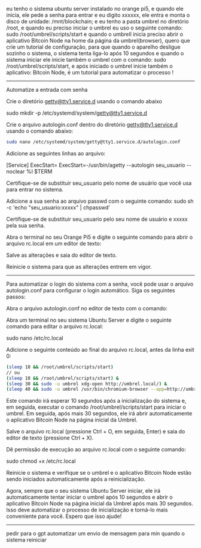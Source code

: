 eu tenho o sistema ubuntu server instalado no orange pi5, e quando ele inicia, ele pede a senha para entrar e eu digito xxxxxx, ele entra e monta o disco de unidade: /mnt/blockchain; e eu tenho a pasta umbrel no diretório /root, e quando eu preciso iniciar o umbrel eu uso o seguinte comando: sudo /root/umbrel/scripts/start e quando o umbrell inicia preciso abrir o aplicativo Bitcoin Node na home da página da umbrel(browser), quero que crie um tutorial de configuração, para que quando o aparelho desligue sozinho o sistema, o sistema tenta liga-lo após 10 segundos e quando o sistema iniciar ele inicie também o umbrel com o comando: sudo /root/umbrel/scripts/start, e após iniciado o umbrel inicie também o aplicativo: Bitcoin Node, é um tutorial para automatizar o processo !

---
Automatize a entrada com senha

Crie o diretório getty@tty1.service.d usando o comando abaixo

sudo mkdir -p /etc/systemd/system/getty@tty1.service.d

Crie o arquivo autologin.conf dentro do diretório getty@tty1.service.d usando o comando abaixo:

```bash
sudo nano /etc/systemd/system/getty@tty1.service.d/autologin.conf
```

Adicione as seguintes linhas ao arquivo:

[Service]
ExecStart=
ExecStart=-/usr/bin/agetty --autologin seu_usuario --noclear %I $TERM

Certifique-se de substituir seu_usuario pelo nome de usuário que você usa para entrar no sistema.

Adicione a sua senha ao arquivo passwd com o seguinte comando:
sudo sh -c 'echo "seu_usuario:xxxxx" | chpasswd'

Certifique-se de substituir seu_usuario pelo seu nome de usuário e xxxxx pela sua senha.

Abra o terminal no seu Orange Pi5 e digite o seguinte comando para abrir o arquivo rc.local em um editor de texto:

Salve as alterações e saia do editor de texto.

Reinicie o sistema para que as alterações entrem em vigor.

----

Para automatizar o login do sistema com a senha, você pode usar o arquivo autologin.conf para configurar o login automático. Siga os seguintes passos:

Abra o arquivo autologin.conf no editor de texto com o comando:



Abra um terminal no seu sistema Ubuntu Server e digite o seguinte comando para editar o arquivo rc.local:

sudo nano /etc/rc.local

Adicione o seguinte conteúdo ao final do arquivo rc.local, antes da linha exit 0:

```bash
(sleep 10 && /root/umbrel/scripts/start)
// ou
(sleep 10 && /root/umbrel/scripts/start) &
(sleep 30 && sudo -u umbrel xdg-open http://umbrel.local/) &
(sleep 40 && sudo -u umbrel /usr/bin/chromium-browser --app=http://umbrel.local/apps/bitcoin-core/?fullscreen=1&kiosk=1 --user-data-dir=/home/umbrel/.config/chromium/Default) &

```
Este comando irá esperar 10 segundos após a inicialização do sistema e, em seguida, executar o comando /root/umbrel/scripts/start para iniciar o umbrel. Em seguida, após mais 30 segundos, ele irá abrir automaticamente o aplicativo Bitcoin Node na página inicial da Umbrel.

Salve o arquivo rc.local (pressione Ctrl + O, em seguida, Enter) e saia do editor de texto (pressione Ctrl + X).

Dê permissão de execução ao arquivo rc.local com o seguinte comando:

sudo chmod +x /etc/rc.local

Reinicie o sistema e verifique se o umbrel e o aplicativo Bitcoin Node estão sendo iniciados automaticamente após a reinicialização.

Agora, sempre que o seu sistema Ubuntu Server iniciar, ele irá automaticamente tentar iniciar o umbrel após 10 segundos e abrir o aplicativo Bitcoin Node na página inicial da Umbrel após mais 30 segundos. Isso deve automatizar o processo de inicialização e torná-lo mais conveniente para você. Espero que isso ajude!

---
pedir para o gpt automatizar um envio de mensagem para min quando o sistema reiniciar